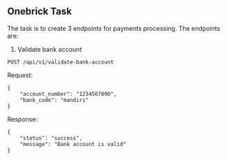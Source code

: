 ## Onebrick Task

The task is to create 3 endpoints for payments processing. The endpoints are:

1. Validate bank account

```asciidoc
POST /api/v1/validate-bank-account
```

Request:
```asciidoc
{
    "account_number": "1234567890",
    "bank_code": "mandiri"
}
```

Response:
```asciidoc
{
    "status": "success",
    "message": "Bank account is valid"
}
```